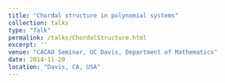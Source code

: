 ```yaml
---
title: "Chordal structure in polynomial systems"
collection: talks
type: "Talk"
permalink: /talks/ChordalStructure.html
excerpt: ''
venue: "CACAO Seminar, UC Davis, Department of Mathematics"
date: 2014-11-20
location: "Davis, CA, USA"
---
```

